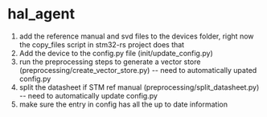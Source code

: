 # hal_agent

1. add the reference manual and svd files to the devices folder, right now the copy_files script in stm32-rs project does that
2. Add the device to the config.py file (init/update_config.py)
3. run the preprocessing steps to generate a vector store (preprocessing/create_vector_store.py) -- need to automatically upated config.py
4. split the datasheet if STM ref manual (preprocessing/split_datasheet.py) -- need to automatically update config.py
5. make sure the entry in config has all the up to date information